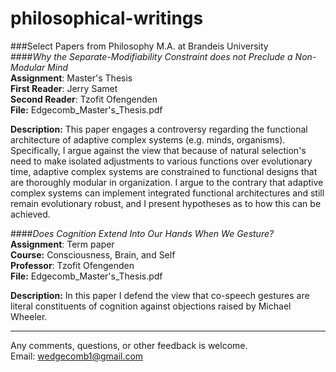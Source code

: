 # philosophical-writings
###Select Papers from Philosophy M.A. at Brandeis University
<br>
####*Why the Separate-Modifiability Constraint does not Preclude a Non-Modular Mind*  
**Assignment**: Master's Thesis  
**First Reader**: Jerry Samet  
**Second Reader**: Tzofit Ofengenden  
**File:** Edgecomb_Master's_Thesis.pdf  

**Description:** This paper engages a controversy regarding the functional architecture of adaptive complex systems (e.g. minds, organisms). Specifically, I argue against the view that because of natural selection's need to make isolated adjustments to various functions over evolutionary time, adaptive complex systems are constrained to functional designs that are thoroughly modular in organization. I argue to the contrary that adaptive complex systems can implement integrated functional architectures and still remain evolutionary robust, and I present hypotheses as to how this can be achieved. 

####*Does Cognition Extend Into Our Hands When We Gesture?*    
**Assignment**: Term paper  
**Course:** Consciousness, Brain, and Self  
**Professor**: Tzofit Ofengenden       
**File:** Edgecomb_Master's_Thesis.pdf    

**Description:** In this paper I defend the view that co-speech gestures are literal constituents of cognition against objections raised by Michael Wheeler. 

-----------
Any comments, questions, or other feedback is welcome.  
Email: wedgecomb1@gmail.com
